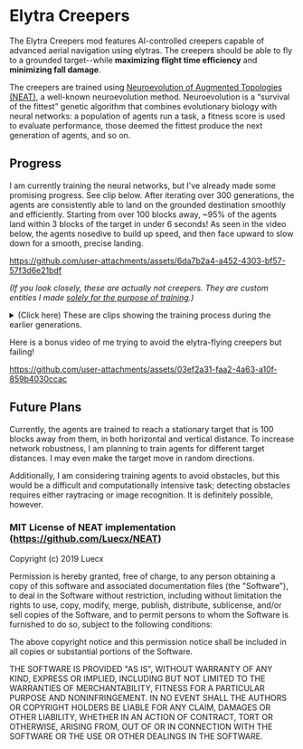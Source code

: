 
# Elytra Creepers

The Elytra Creepers mod features AI-controlled creepers capable of advanced aerial navigation using elytras. The creepers should be able to fly to a grounded target--while **maximizing flight time efficiency** and **minimizing fall damage**.

The creepers are trained using [Neuroevolution of Augmented Topologies (NEAT)](https://en.wikipedia.org/wiki/Neuroevolution_of_augmenting_topologies), a well-known neuroevolution method. Neuroevolution is a “survival of the fittest” genetic algorithm that combines evolutionary biology with neural networks: a population of agents run a task, a fitness score is used to evaluate performance, those deemed the fittest produce the next generation of agents, and so on.

## Progress
I am currently training the neural networks, but I've already made some promising progress. See clip below. After iterating over 300 generations, the agents are consistently able to land on the grounded destination smoothly and efficiently. Starting from over 100 blocks away, ~95% of the agents land within 3 blocks of the target in under 6 seconds! As seen in the video below, the agents nosedive to build up speed, and then face upward to slow down for a smooth, precise landing. 

https://github.com/user-attachments/assets/6da7b2a4-a452-4303-bf57-57f3d6e21bdf

_(If you look closely, these are actually not creepers. They are custom entities I made [solely for the purpose of training](https://github.com/wleethecoder/Elytra-Creepers-Minecraft-Mod/issues/25).)_

<details> 
  <summary>(Click here) These are clips showing the training process during the earlier generations.</summary>

https://github.com/user-attachments/assets/43966ebc-b96e-4030-8fa6-a90540f2a580



https://github.com/user-attachments/assets/8aa95f54-1322-4c1a-90ae-a275c9ef7220

Convergence was achieved around Generation 180.


https://github.com/user-attachments/assets/725cfdda-0aeb-4e93-a96c-6f7695f431f0



https://github.com/user-attachments/assets/a2fbea35-dc06-4bcc-a471-0e0aa655a82b



https://github.com/user-attachments/assets/1bbf4e96-a5a1-4d7a-b89a-a5399542d0c6



https://github.com/user-attachments/assets/96a6654f-ebbe-4c78-adb0-d05c360c79a7

For Generation 1, the agents get to their target very quickly, but they take massive fall damage, which is suboptimal.
</details>


Here is a bonus video of me trying to avoid the elytra-flying creepers but failing!

https://github.com/user-attachments/assets/03ef2a31-faa2-4a63-a10f-859b4030ccac

## Future Plans

Currently, the agents are trained to reach a stationary target that is 100 blocks away from them, in both horizontal and vertical distance. To increase network robustness, I am planning to train agents for different target distances. I may even make the target move in random directions. 

Additionally, I am considering training agents to avoid obstacles, but this would be a difficult and computationally intensive task; detecting obstacles requires either raytracing or image recognition. It is definitely possible, however.

### MIT License of NEAT implementation (https://github.com/Luecx/NEAT)

Copyright (c) 2019 Luecx

Permission is hereby granted, free of charge, to any person obtaining a copy
of this software and associated documentation files (the "Software"), to deal
in the Software without restriction, including without limitation the rights
to use, copy, modify, merge, publish, distribute, sublicense, and/or sell
copies of the Software, and to permit persons to whom the Software is
furnished to do so, subject to the following conditions:

The above copyright notice and this permission notice shall be included in all
copies or substantial portions of the Software.

THE SOFTWARE IS PROVIDED "AS IS", WITHOUT WARRANTY OF ANY KIND, EXPRESS OR
IMPLIED, INCLUDING BUT NOT LIMITED TO THE WARRANTIES OF MERCHANTABILITY,
FITNESS FOR A PARTICULAR PURPOSE AND NONINFRINGEMENT. IN NO EVENT SHALL THE
AUTHORS OR COPYRIGHT HOLDERS BE LIABLE FOR ANY CLAIM, DAMAGES OR OTHER
LIABILITY, WHETHER IN AN ACTION OF CONTRACT, TORT OR OTHERWISE, ARISING FROM,
OUT OF OR IN CONNECTION WITH THE SOFTWARE OR THE USE OR OTHER DEALINGS IN THE
SOFTWARE.
